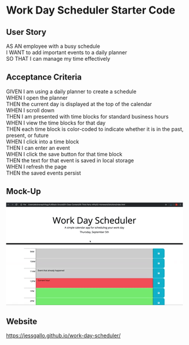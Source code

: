 # Work Day Scheduler Starter Code

## User Story
AS AN employee with a busy schedule\
I WANT to add important events to a daily planner\
SO THAT I can manage my time effectively

## Acceptance Criteria
GIVEN I am using a daily planner to create a schedule\
WHEN I open the planner\
THEN the current day is displayed at the top of the calendar\
WHEN I scroll down\
THEN I am presented with time blocks for standard business hours\
WHEN I view the time blocks for that day\
THEN each time block is color-coded to indicate whether it is in the past, present, or future\
WHEN I click into a time block\
THEN I can enter an event\
WHEN I click the save button for that time block\
THEN the text for that event is saved in local storage\
WHEN I refresh the page\
THEN the saved events persist

## Mock-Up
![mock-up](assets/images/mock-up.gif)

## Website
https://jessgallo.github.io/work-day-scheduler/